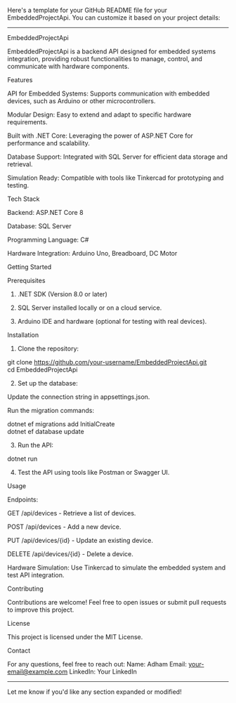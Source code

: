 Here's a template for your GitHub README file for your EmbeddedProjectApi. You can customize it based on your project details:


---

EmbeddedProjectApi

EmbeddedProjectApi is a backend API designed for embedded systems integration, providing robust functionalities to manage, control, and communicate with hardware components.

Features

API for Embedded Systems: Supports communication with embedded devices, such as Arduino or other microcontrollers.

Modular Design: Easy to extend and adapt to specific hardware requirements.

Built with .NET Core: Leveraging the power of ASP.NET Core for performance and scalability.

Database Support: Integrated with SQL Server for efficient data storage and retrieval.

Simulation Ready: Compatible with tools like Tinkercad for prototyping and testing.


Tech Stack

Backend: ASP.NET Core 8

Database: SQL Server

Programming Language: C#

Hardware Integration: Arduino Uno, Breadboard, DC Motor


Getting Started

Prerequisites

1. .NET SDK (Version 8.0 or later)


2. SQL Server installed locally or on a cloud service.


3. Arduino IDE and hardware (optional for testing with real devices).



Installation

1. Clone the repository:

git clone https://github.com/your-username/EmbeddedProjectApi.git  
cd EmbeddedProjectApi


2. Set up the database:

Update the connection string in appsettings.json.

Run the migration commands:

dotnet ef migrations add InitialCreate  
dotnet ef database update



3. Run the API:

dotnet run


4. Test the API using tools like Postman or Swagger UI.



Usage

Endpoints:

GET /api/devices - Retrieve a list of devices.

POST /api/devices - Add a new device.

PUT /api/devices/{id} - Update an existing device.

DELETE /api/devices/{id} - Delete a device.


Hardware Simulation:
Use Tinkercad to simulate the embedded system and test API integration.


Contributing

Contributions are welcome! Feel free to open issues or submit pull requests to improve this project.

License

This project is licensed under the MIT License.

Contact

For any questions, feel free to reach out:
Name: Adham
Email: your-email@example.com
LinkedIn: Your LinkedIn


---

Let me know if you'd like any section expanded or modified!
